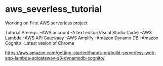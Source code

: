 # aws_severless_tutorial
Working on First AWS serverless project

Tutorial Prereqs:
-AWS account
-A text editor(Visual Studio Code)
-AWS Lambda
-AWS API Gatewaay
-AWS Amplify
-Amazon Dynamo DB
-Amazon Cognito
-Latest vesion of Chrome


https://aws.amazon.com/getting-started/hands-on/build-serverless-web-app-lambda-apigateway-s3-dynamodb-cognito/
